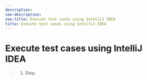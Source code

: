 ```yaml
---
description: 
seo-description: 
seo-title: Execute test cases using IntelliJ IDEA
title: Execute test cases using IntelliJ IDEA
---
```


# Execute test cases using IntelliJ IDEA

>1. Step
>       
>   
>   
